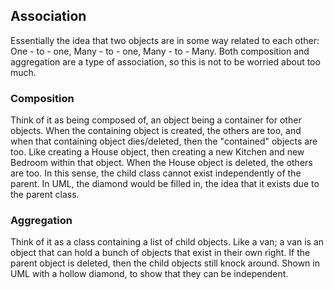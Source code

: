 ## Association
Essentially the idea that two objects are in some way related to each other: One - to - one, 
Many - to - one, Many - to - Many. 
Both composition and aggregation are a type of association, so this is not to be worried about too much. 

### Composition
Think of it as being composed of, an object being a container for other objects. 
When the containing object is created, the others are too, and when that containing object dies/deleted, then the "contained" objects are too. 
Like creating a House object, then creating a new Kitchen and new Bedroom within that object. 
When the House object is deleted, the others are too. 
In this sense, the child class cannot exist independently of the parent. 
In UML, the diamond would be filled in, the idea that it exists due to the parent class. 
### Aggregation
Think of it as a class containing a list of child objects. 
Like a van; a van is an object that can hold a bunch of objects that exist in their own right. 
If the parent object is deleted, then the child objects still knock around. 
Shown in UML with a hollow diamond, to show that they can be independent. 

